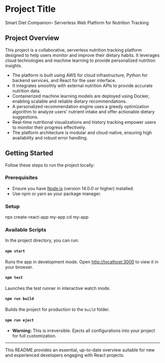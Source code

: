 # Project Title
Smart Diet Companion– Serverless Web Platform for Nutrition Tracking

## Project Overview

This project is a collaborative, serverless nutrition tracking platform designed to help users monitor and improve their dietary habits. It leverages cloud technologies and machine learning to provide personalized nutrition insights.

- The platform is built using AWS for cloud infrastructure, Python for backend services, and React for the user interface.
- It integrates smoothly with external nutrition APIs to provide accurate nutrition data.
- Containerized machine learning models are deployed using Docker, enabling scalable and reliable dietary recommendations.
- A personalized recommendation engine uses a greedy optimization algorithm to analyze users' nutrient intake and offer actionable dietary suggestions.
- Real-time nutritional visualizations and history tracking empower users to monitor their progress effectively.
- The platform architecture is modular and cloud-native, ensuring high availability and robust error handling.

## Getting Started

Follow these steps to run the project locally:

### Prerequisites
- Ensure you have [Node.js](https://nodejs.org/) (version 14.0.0 or higher) installed.
- Use npm or yarn as your package manager.

### Setup
npx create-react-app my-app
cd my-app


### Available Scripts

In the project directory, you can run:

#### `npm start`
Runs the app in development mode. Open [http://localhost:3000](http://localhost:3000) to view it in your browser.

#### `npm test`
Launches the test runner in interactive watch mode.

#### `npm run build`
Builds the project for production to the `build` folder.

#### `npm run eject`
- **Warning:** This is irreversible. Ejects all configurations into your project for full customization.


---

This README provides an essential, up-to-date overview suitable for new and experienced developers engaging with React projects.

